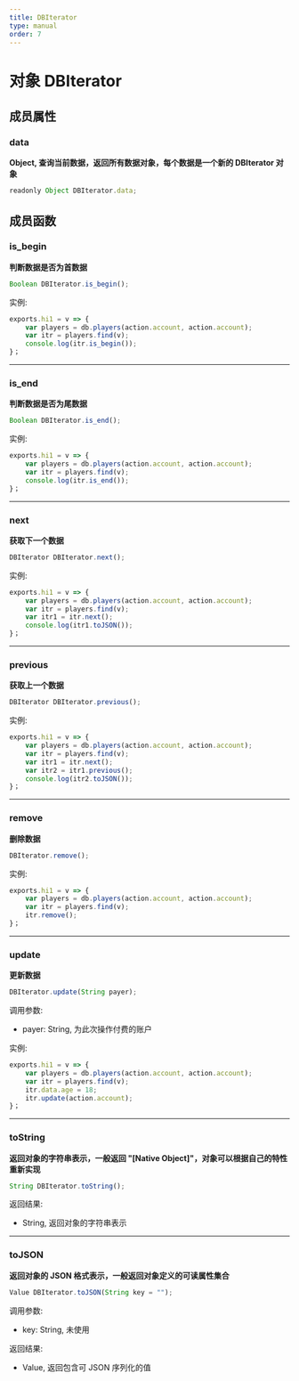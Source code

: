 ```yaml
---
title: DBIterator
type: manual
order: 7
---
```

# 对象 DBIterator

## 成员属性

### data
**Object, 查询当前数据，返回所有数据对象，每个数据是一个新的 DBIterator 对象**

```JavaScript
readonly Object DBIterator.data;
```

## 成员函数

### is_begin
**判断数据是否为首数据**

```JavaScript
Boolean DBIterator.is_begin();
```

实例:

```JavaScript
exports.hi1 = v => {
    var players = db.players(action.account, action.account);
    var itr = players.find(v);
    console.log(itr.is_begin());
}；
```

--------------------------
### is_end
**判断数据是否为尾数据**

```JavaScript
Boolean DBIterator.is_end();
```

实例:

```JavaScript
exports.hi1 = v => {
    var players = db.players(action.account, action.account);
    var itr = players.find(v);
    console.log(itr.is_end());
}；
```

--------------------------
### next
**获取下一个数据**

```JavaScript
DBIterator DBIterator.next();
```

实例:

```JavaScript
exports.hi1 = v => {
    var players = db.players(action.account, action.account);
    var itr = players.find(v);
    var itr1 = itr.next();
    console.log(itr1.toJSON());
}；
```

--------------------------
### previous
**获取上一个数据**

```JavaScript
DBIterator DBIterator.previous();
```

实例:

```JavaScript
exports.hi1 = v => {
    var players = db.players(action.account, action.account);
    var itr = players.find(v);
    var itr1 = itr.next();
    var itr2 = itr1.previous();
    console.log(itr2.toJSON());
}；
```

--------------------------
### remove
**删除数据**

```JavaScript
DBIterator.remove();
```

实例:

```JavaScript
exports.hi1 = v => {
    var players = db.players(action.account, action.account);
    var itr = players.find(v);
    itr.remove();
}；
```

--------------------------
### update
**更新数据**

```JavaScript
DBIterator.update(String payer);
```

调用参数:
* payer: String, 为此次操作付费的账户

实例:

```JavaScript
exports.hi1 = v => {
    var players = db.players(action.account, action.account);
    var itr = players.find(v);
    itr.data.age = 18;
    itr.update(action.account);
}；
```

--------------------------
### toString
**返回对象的字符串表示，一般返回 "[Native Object]"，对象可以根据自己的特性重新实现**

```JavaScript
String DBIterator.toString();
```

返回结果:
* String, 返回对象的字符串表示

--------------------------
### toJSON
**返回对象的 JSON 格式表示，一般返回对象定义的可读属性集合**

```JavaScript
Value DBIterator.toJSON(String key = "");
```

调用参数:
* key: String, 未使用

返回结果:
* Value, 返回包含可 JSON 序列化的值


